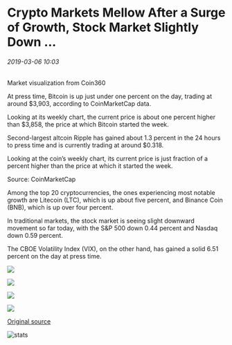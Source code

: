 # Crypto Markets Mellow After a Surge of Growth, Stock Market Slightly Down ...

###### 2019-03-06 10:03

Market visualization from Coin360

At press time, Bitcoin is up just under one percent on the day, trading at around $3,903, according to CoinMarketCap data.

Looking at its weekly chart, the current price is about one percent higher than $3,858, the price at which Bitcoin started the week.

Second-largest altcoin Ripple has gained about 1.3 percent in the 24 hours to press time and is currently trading at around $0.318.

Looking at the coin’s weekly chart, its current price is just fraction of a percent higher than the price at which it started the week.

Source: CoinMarketCap

Among the top 20 cryptocurrencies, the ones experiencing most notable growth are Litecoin (LTC), which is up about five percent, and Binance Coin (BNB), which is up over four percent.

In traditional markets, the stock market is seeing slight downward movement so far today, with the S&P 500 down 0.44 percent and Nasdaq down 0.59 percent.

The CBOE Volatility Index (VIX), on the other hand, has gained a solid 6.51 percent on the day at press time.

![](https://s3.cointelegraph.com/storage/uploads/view/9ea0b74c7445a4dcc4dbfc495722b12c.png)

![](https://s3.cointelegraph.com/storage/uploads/view/50040f49a837edbe37e3b75d5d8689f7.png)

![](https://s3.cointelegraph.com/storage/uploads/view/95bc22a4cebea84fac80673f7dd0acd8.png)

![](https://s3.cointelegraph.com/storage/uploads/view/8a1b82ae48db541a5c2645df2ef39b55.png)

[Original source](https://cointelegraph.com/news/crypto-markets-mellow-after-a-surge-of-growth-stock-market-slightly-down)

![stats](https://c.statcounter.com/11760860/0/a89fa40b/1/ "stats")